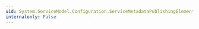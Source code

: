 ```yaml
---
uid: System.ServiceModel.Configuration.ServiceMetadataPublishingElement.HttpGetBindingConfiguration
internalonly: False
---
```

